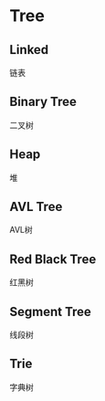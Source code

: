 # Tree
## Linked
链表
## Binary Tree
二叉树
## Heap
堆
## AVL Tree
AVL树
## Red Black Tree
红黑树
## Segment Tree
线段树
## Trie
字典树
